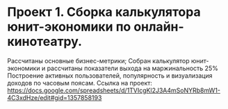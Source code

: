 # Проект 1.  Сборка калькулятора юнит-экономики по онлайн-кинотеатру.
Рассчитаны основные бизнес-метрики;
Собран калькулятор юнит-экономики и рассчитаны показатели выхода на маржинальность 25%
Построение активных пользователей, популярность и визуализация доходов по часовым поясам.
Ссылка на проект: https://docs.google.com/spreadsheets/d/1TVIcgKl2J3A4mSoNYRb8mW1-4C3xdHze/edit#gid=1357858193
